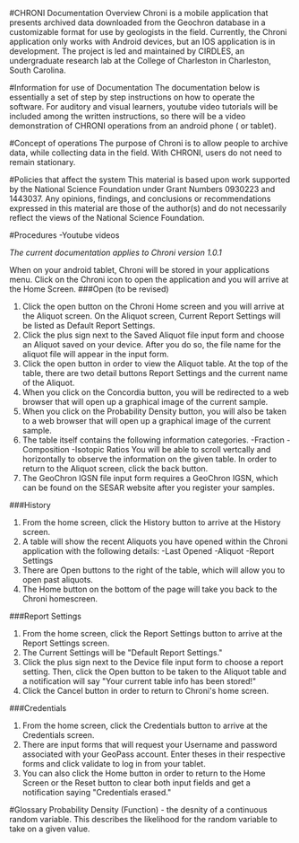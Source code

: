 #CHRONI Documentation Overview
Chroni is a mobile application that presents archived data downloaded from the Geochron database in a customizable format for use
	by geologists in the field. Currently, the Chroni application only works with Android devices, but an IOS application is in
	development. The project is led and maintained by CIRDLES, an undergraduate research lab at the College of Charleston in
	Charleston, South Carolina.


#Information for use of Documentation
The documentation below is essentially a set of step by step instructions on how to operate the software. For auditory and visual
	learners, youtube video tutorials will be included among the written instructions, so there will be a video demonstration of
	CHRONI operations from an android phone ( or tablet).

#Concept of operations
The purpose of Chroni is to allow people to archive data, while collecting data in the field. With CHRONI, users do not need to remain stationary.
	
#Policies that affect the system
This material is based upon work supported by the National Science Foundation under Grant Numbers 0930223 and 1443037. Any
	opinions, findings, and conclusions or recommendations expressed in this material are those of the author(s) and do not
	necessarily reflect the views of the National Science Foundation.
	
#Procedures
-Youtube videos

*The current documentation applies to Chroni version 1.0.1*

When on your android tablet, Chroni will be stored in your applications menu. Click on the Chroni icon to open the application and you will arrive at the Home Screen.
###Open (to be revised)
1. Click the open button on the Chroni Home screen and you will arrive at the Aliquot screen. On the Aliquot screen, Current Report Settings will be listed as Default Report Settings.
1. Click the plus sign next to the Saved Aliquot file input form and choose an Aliquot saved on your device. After you do so, the file name for the aliquot file will appear in the input form.
1. Click the open button in order to view the Aliquot table. At the top of the table, there are two detail buttons Report Settings and the current name of the Aliquot.
1. When you click on the Concordia button, you will be redirected to a web browser that will open up a graphical image of the current sample.
1. When you click on the Probability Density button, you will also be taken to a web browser that will open up a graphical image of the current sample.
1. The table itself contains the following information categories.
	-Fraction
	-Composition
	-Isotopic Ratios
	You will be able to scroll vertcally and horizontally to observe the information on the given table. In order to return to the Aliquot screen, click the back button.
1. The GeoChron IGSN file input form requires a GeoChron IGSN, which can be found on the SESAR website after you register your samples.


###History
1. From the home screen, click the History button to arrive at the History screen.
1. A table will show the recent Aliquots you have opened within the Chroni application with the following details:
	-Last Opened
	-Aliquot
	-Report Settings
1. There are Open buttons to the right of the table, which will allow you to open past aliquots.
1. The Home button on the bottom of the page will take you back to the Chroni homescreen.

###Report Settings
1. From the home screen, click the Report Settings button to arrive at the Report Settings screen.
1. The Current Settings will be "Default Report Settings."
1. Click the plus sign next to the Device file input form to choose a report setting. Then, click the Open button to be taken to the Aliquot table and a notification will say "Your current table info has been stored!"
1. Click the Cancel button in order to return to Chroni's home screen.

###Credentials
1. From the home screen, click the Credentials button to arrive at the Credentials screen.
1. There are input forms that will request your Username and password associated with your GeoPass account. Enter theses in their respective forms and click validate to log in from your tablet.
1. You can also click the Home button in order to return to the Home Screen or the Reset button to clear both input fields and get a notification saying "Credentials erased."

#Glossary
	Probability Density (Function) - the desnity of a continuous random variable. This describes the likelihood for the random variable to take on a given value.
